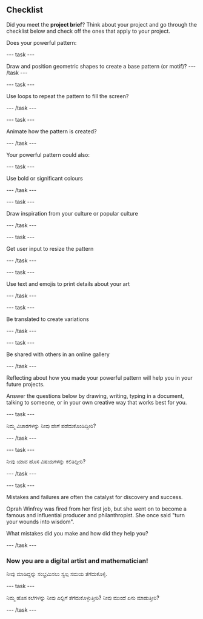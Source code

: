 ## Checklist

Did you meet the **project brief**? Think about your project and go through the checklist below and check off the ones that apply to your project.

Does your powerful pattern:

--- task ---

Draw and position geometric shapes to create a base pattern (or motif)? --- /task ---

--- task ---

Use loops to repeat the pattern to fill the screen?

--- /task ---

--- task ---

Animate how the pattern is created?

--- /task ---

Your powerful pattern could also:

--- task ---

Use bold or significant colours

--- /task ---

--- task ---

Draw inspiration from your culture or popular culture

--- /task ---

--- task ---

Get user input to resize the pattern

--- /task ---

--- task ---

Use text and emojis to print details about your art

--- /task ---

--- task ---

Be translated to create variations

--- /task ---


--- task ---

Be shared with others in an online gallery

--- /task ---

Reflecting about how you made your powerful pattern will help you in your future projects.

Answer the questions below by drawing, writing, typing in a document, talking to someone, or in your own creative way that works best for you.

--- task ---

ನಿಮ್ಮ ವಿಚಾರಗಳನ್ನು ನೀವು ಹೇಗೆ ಪಡೆದುಕೊಂಡಿದ್ದೀರಿ?

--- /task ---

--- task ---

ನೀವು ಯಾವ ಹೊಸ ವಿಷಯಗಳನ್ನು ಕಲಿತಿದ್ದೀರಿ?

--- /task ---

--- task ---

Mistakes and failures are often the catalyst for discovery and success.

Oprah Winfrey was fired from her first job, but she went on to become a famous and influential producer and philanthropist. She once said "turn your wounds into wisdom".

What mistakes did you make and how did they help you?

--- /task ---

### Now you are a digital artist and mathematician!

ನೀವು ಮಾಡಿದ್ದನ್ನು ಸಂಭ್ರಮಿಸಲು ಸ್ವಲ್ಪ ಸಮಯ ತೆಗೆದುಕೊಳ್ಳಿ.

--- task ---

ನಿಮ್ಮ ಹೊಸ ಕಲೆಗಳನ್ನು ನೀವು ಎಲ್ಲಿಗೆ ತೆಗೆದುಕೊಳ್ಳುತ್ತೀರಿ? ನೀವು ಮುಂದೆ ಏನು ಮಾಡುತ್ತೀರಿ?

--- /task ---

